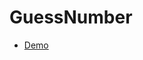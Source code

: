 # GuessNumber

- [Demo](https://drive.google.com/file/d/1VDX_yzxuoG41zNEZQ130ffB9aOfjoPit/view?usp=sharing)
